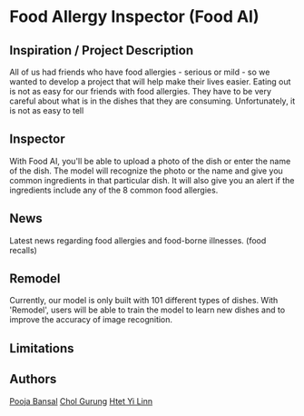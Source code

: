 # Food Allergy Inspector (Food AI)

## Inspiration / Project Description
All of us had friends who have food allergies - serious or mild - so we wanted to develop a project that will help make their lives easier. 
Eating out is not as easy for our friends with food allergies. They have to be very careful about what is in the dishes that they are consuming. 
Unfortunately, it is not as easy to tell 


## Inspector
With Food AI, you'll be able to upload a photo of the dish or enter the name of the dish. The model will recognize the photo or the name and give you common ingredients in that particular dish. It will also give you an alert if the ingredients include any of the 8 common food allergies.

## News
Latest news regarding food allergies and food-borne illnesses. (food recalls)

## Remodel
Currently, our model is only built with 101 different types of dishes. With 'Remodel', users will be able to train the model to learn new dishes and to improve the accuracy of image recognition. 

## Limitations 

## Authors
[Pooja Bansal](https://github.com/poojabansal87)
[Chol Gurung](https://github.com/CholGurung)
[Htet Yi Linn](https://github.com/hlinn1)